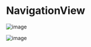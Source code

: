 # NavigationView
![image](https://github.com/emilymirand/NavigationViewGrupal/assets/125322859/3579db1e-5196-4b45-bfad-ff3ff962db0b)

![image](https://github.com/emilymirand/NavigationViewGrupal/assets/125322859/e07824c7-cb40-420d-a43a-3dda2e14c911)

